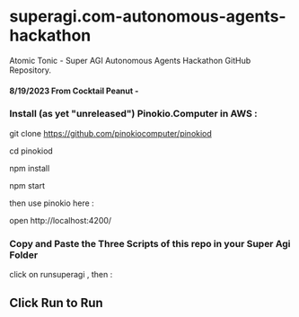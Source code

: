 # superagi.com-autonomous-agents-hackathon

Atomic Tonic - Super AGI Autonomous Agents Hackathon GitHub Repository.

#### 8/19/2023 From Cocktail Peanut -

### Install (as yet "unreleased") Pinokio.Computer in AWS :

git clone https://github.com/pinokiocomputer/pinokiod

cd pinokiod

npm install

npm start

then use pinokio here : 

open http://localhost:4200/

### Copy and Paste the Three Scripts of this repo in your Super Agi Folder

click on runsuperagi , then :

## Click Run to Run
